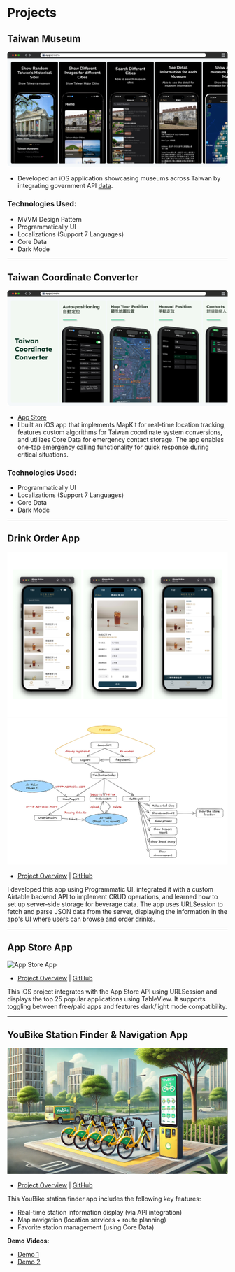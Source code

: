 # **Projects**

## **Taiwan Museum**
![Taiwan Museum](../assets/TaiwanMuseum.png)
- Developed an iOS application showcasing museums across Taiwan by integrating government API [data](https://data.gov.tw/en/datasets/6242).

### **Technologies Used:**
- MVVM Design Pattern
- Programmatically UI
- Localizations (Support 7 Languages)
- Core Data
- Dark Mode

---

## **Taiwan Coordinate Converter**
![Taiwan Coordinate Converter](../assets/TaiwanCoordinateConverter.png)

- [App Store](https://apps.apple.com/tw/app/taiwan-coordinate-converter/id6741114893?l=en-GB)
- I built an iOS app that implements MapKit for real-time location tracking, features custom algorithms for Taiwan coordinate system conversions, and utilizes Core Data for emergency contact storage. The app enables one-tap emergency calling functionality for quick response during critical situations.

### **Technologies Used:**
- Programmatically UI
- Localizations (Support 7 Languages)
- Core Data
- Dark Mode

---

## **Drink Order App**
![DrinkOrderApp](../assets/DrinkOrderApp.png) ![DrinkOrderApp-Concept](../assets/DrinkOrderApp-Concept.png)

- [Project Overview](https://medium.com/彼得潘的-swift-ios-app-開發教室/hw-50-drink-order-app-1-get-6d4f7566c6f5) | [GitHub](https://github.com/dwhao84/DrinkOrderApp)

I developed this app using Programmatic UI, integrated it with a custom Airtable backend API to implement CRUD operations, and learned how to set up server-side storage for beverage data. The app uses URLSession to fetch and parse JSON data from the server, displaying the information in the app's UI where users can browse and order drinks.

---

## **App Store App**
![App Store App](../assets/App-Store-app.gif)

- [Project Overview](https://medium.com/彼得潘的-swift-ios-app-開發教室/hw-48-app-store-425538e1f98b) | [GitHub](https://github.com/dwhao84/HW48-App-store)

This iOS project integrates with the App Store API using URLSession and displays the top 25 popular applications using TableView. It supports toggling between free/paid apps and features dark/light mode compatibility.

---

## **YouBike Station Finder & Navigation App**
![Youbike app](../assets/Youbike.png)

- [Project Overview](https://medium.com/彼得潘的-swift-ios-app-開發教室/hw-47-串接you-bike-api-資料存到core-data-70fa9782e915) | [GitHub](https://github.com/dwhao84/HW-44-JSON-Decoder)

This YouBike station finder app includes the following key features:

- Real-time station information display (via API integration)
- Map navigation (location services + route planning)
- Favorite station management (using Core Data)

**Demo Videos:**
- [Demo 1](https://youtube.com/shorts/KihgTuhh8WI?si=YMUgAe0ixhrJkxpt)
- [Demo 2](https://youtube.com/shorts/mkjUWid6G_0?si=1spcBqN0IRjdzoIr)